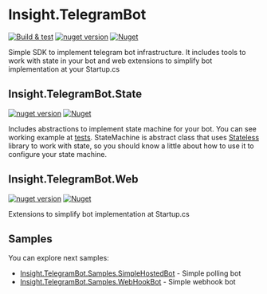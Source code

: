 Insight.TelegramBot
========================
[![Build & test](https://github.com/nazarovsa/Insight.TelegramBot/actions/workflows/dotnet.yml/badge.svg)](https://github.com/nazarovsa/Insight.TelegramBot/actions/workflows/dotnet.yml)
[![nuget version](https://img.shields.io/nuget/v/Insight.TelegramBot)](https://www.nuget.org/packages/Insight.TelegramBot/)
[![Nuget](https://img.shields.io/nuget/dt/Insight.TelegramBot?color=%2300000)](https://www.nuget.org/packages/Insight.TelegramBot/)

Simple SDK to implement telegram bot infrastructure. It includes tools to work with state in your bot and web extensions to simplify bot implementation at your Startup.cs

Insight.TelegramBot.State
------------------------
[![nuget version](https://img.shields.io/nuget/v/Insight.TelegramBot.State)](https://www.nuget.org/packages/Insight.TelegramBot.State/)
[![Nuget](https://img.shields.io/nuget/dt/Insight.TelegramBot.State?color=%2300000)](https://www.nuget.org/packages/Insight.TelegramBot.State/)

Includes abstractions to implement state machine for your bot. You can see working example at [tests](https://github.com/nazarovsa/Insight.TelegramBot/blob/master/tests/Insight.TelegramBot.State.Tests/StateMachineTest.cs). 
StateMachine is abstract class that uses [Stateless](https://www.nuget.org/packages/stateless) library to work with state, so you should know a little about how to use it to configure your state machine.

Insight.TelegramBot.Web
------------------------
[![nuget version](https://img.shields.io/nuget/v/Insight.TelegramBot.Web)](https://www.nuget.org/packages/Insight.TelegramBot.Web/)
[![Nuget](https://img.shields.io/nuget/dt/Insight.TelegramBot.Web?color=%2300000)](https://www.nuget.org/packages/Insight.TelegramBot.Web/)

Extensions to simplify bot implementation at Startup.cs


Samples
------------------------
You can explore next samples:
* [Insight.TelegramBot.Samples.SimpleHostedBot](https://github.com/nazarovsa/Insight.TelegramBot/tree/master/samples/Insight.TelegramBot.Samples.SimpleHostedBot) - Simple polling bot
* [Insight.TelegramBot.Samples.WebHookBot](https://github.com/nazarovsa/Insight.TelegramBot/tree/master/samples/Insight.TelegramBot.Samples.WebHookBot) - Simple webhook bot
